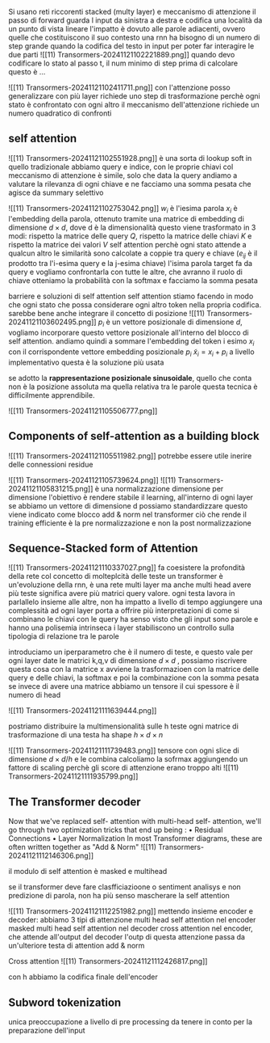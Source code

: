 
Si usano reti riccorenti stacked (multy layer) e meccanismo di attenzione
il passo di forward guarda l input da sinistra a destra e codifica una località da un punto di vista lineare
l'impatto è dovuto alle parole adiacenti, ovvero quelle che costituiscono il suo contesto
una rnn ha bisogno di un numero di step grande quando la codifica del testo in input per poter far interagire le due parti
![[11) Transormers-20241121102221889.png]]
quando devo codificare lo stato al passo t, il num minimo di step prima di calcolare questo è ...

![[11) Transormers-20241121102411711.png]]
con l'attenzione posso generalizzare con più layer
richiede uno step di trasformazione perchè ogni stato è confrontato con ogni altro
il meccanismo dell'attenzione richiede un numero quadratico di confronti

## self attention
![[11) Transormers-20241121102551928.png]]
è una sorta di lookup soft
in quello tradizionale abbiamo query e indice, con le proprie chiavi
col meccanismo di attenzione è simile, solo che data la query andiamo a valutare la rilevanza di ogni chiave e ne facciamo una somma pesata che agisce da summary selettivo

![[11) Transormers-20241121102753042.png]]
$w_{i}$ è l'iesima parola
$x_{i}$ è l'embedding della parola, ottenuto tramite una matrice di embedding di dimensione $d\times d$, dove d è la dimensionalità
questo viene trasformato in 3 modi: rispetto la matrice delle query $Q$, rispetto la matrice delle chiavi $K$ e rispetto la matrice dei valori $V$
self attention perchè ogni stato attende a qualcun altro
le similarità sono calcolate a coppie tra query e chiave ($e_{ij}$ è il prodotto tra l'i-esima query e la j-esima chiave)
l'isima parola target fa da query e vogliamo confrontarla con tutte le altre, che avranno il ruolo di chiave
otteniamo la probabilità con la softmax e facciamo la somma pesata


barriere e soluzioni di self attention
self attention stiamo facendo in modo che ogni stato che possa considerare ogni altro token nella propria codifica. sarebbe bene anche integrare il concetto di posizione
![[11) Transormers-20241121103602495.png]]
$p_i$ è un vettore posizionale di dimensione $d$, vogliamo incorporare questo vettore posizionale all'interno del blocco di self attention. andiamo quindi a sommare l'embedding del token i esimo $x_i$  con il corrispondente vettore embedding posizionale $p_i$ 
$\tilde{x}_{i}=x_i+p_{i}$ 
a livello implementativo questa è la soluzione più usata


se adotto la **rappresentazione posizionale sinusoidale**, quello che conta non è la posizione assoluta ma quella relativa tra le parole
questa tecnica è difficilmente apprendibile.


![[11) Transormers-20241121105506777.png]]
## Components of self-attention as a building block
![[11) Transormers-20241121105511982.png]]
potrebbe essere utile inerire delle connessioni residue 

![[11) Transormers-20241121105739624.png]]
![[11) Transormers-20241121105831215.png]]
è una normalizzazione dimensione per dimensione
l'obiettivo è rendere stabile il learning, all'interno di ogni layer
se abbiamo un vettore di dimensione d possiamo standardizzare 
questo viene indicato come blocco add & norm nel transformer 
ciò che rende il training efficiente è la pre normalizzazione e non la post normalizzazione
## Sequence-Stacked form of Attention
![[11) Transormers-20241121110337027.png]]
fa coesistere la profondità della rete col concetto di molteplcità delle teste
un transformer è un'evoluzione della rnn, è una rete multi layer ma anche multi head
avere più teste significa avere più matrici query valore. ogni testa lavora in parlallelo insieme alle altre, non ha impatto a livello di tempo
aggiungere una complessità ad ogni layer porta a offrire più interpretazioni di come si combinano le chiavi con le query
ha senso visto che gli input sono parole e hanno una polisemia intrinseca
i layer stabiliscono un controllo sulla tipologia di relazione tra le parole

introduciamo un iperparametro che è il numero di teste, e questo vale per ogni layer
date le matrici k,q,v  di dimensione $d \times d$ , possiamo riscrivere questa cosa con la matrice x
avviene la trasformazioen con la matrice delle query e delle chiavi, la softmax e poi la combinazione con la somma pesata
se invece di avere una matrice abbiamo un tensore il cui spessore è il numero di head

![[11) Transormers-20241121111639444.png]]

postriamo distribuire la multimensionalità sulle h teste
ogni matrice di trasformazione di una testa ha shape $h \times d \times n$

![[11) Transormers-20241121111739483.png]]
tensore con ogni slice di dimensione $d \times d/h$ e le combina
calcoliamo la sofrmax aggiungendo un fattore di scaling perchè gli score di attenzione erano troppo alti
![[11) Transormers-20241121111935799.png]]
## The Transformer decoder
Now that we've replaced self-
attention with multi-head self-
attention, we'll go through two
optimization tricks that end up
being :
• Residual Connections
• Layer Normalization
In most Transformer diagrams,
these are often written
together as "Add & Norm"
![[11) Transormers-20241121112146306.png]]

il modulo di self attention è masked e multihead

se il transformer deve fare clasfficiazioone o sentiment analisys e non predizione di parola, non ha più senso mascherare la self attention

![[11) Transormers-20241121112251982.png]]
mettendo insieme encoder e decoder: abbiamo 3 tipi di attenzione
multi head self attention nel encoder
masked multi head self attention nel decoder
cross attention nel encoder, che attende all'output del decoder
l'outp di questa attenzione passa da un'ulteriore testa di attention add & norm

Cross attention
![[11) Transormers-20241121112426817.png]]

con h abbiamo la codifica finale dell'encoder

## Subword tokenization
unica preoccupazione a livello di pre processing da tenere in conto per la preparazione dell'input